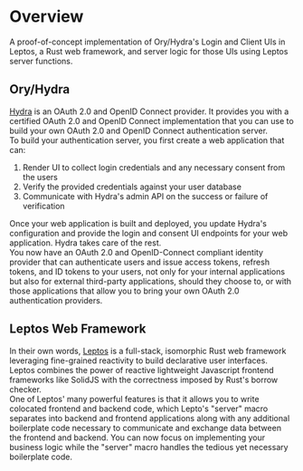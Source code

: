 # Overview
A proof-of-concept implementation of Ory/Hydra's Login and Client UIs in Leptos, a Rust web framework, and server logic for those UIs using Leptos server functions.

## Ory/Hydra
[Hydra](https://www.ory.sh/docs/oauth2-oidc/) is an OAuth 2.0 and OpenID Connect provider. It provides you with a certified OAuth 2.0 and OpenID Connect implementation that you can use to build your own OAuth 2.0 and OpenID Connect authentication server.  
To build your authentication server, you first create a web application that can:
1. Render UI to collect login credentials and any necessary consent from the users
2. Verify the provided credentials against your user database
3. Communicate with Hydra's admin API on the success or failure of verification  

Once your web application is built and deployed, you update Hydra's configuration and provide the login and consent UI endpoints for your web application. Hydra takes care of the rest.  
You now have an OAuth 2.0 and OpenID-Connect compliant identity provider that can authenticate users and issue access tokens, refresh tokens, and ID tokens to your users, not only for your internal applications but also for external third-party applications, should they choose to, or with those applications that allow you to bring your own OAuth 2.0 authentication providers.

## Leptos Web Framework
In their own words, [Leptos](https://github.com/leptos-rs/leptos) is a full-stack, isomorphic Rust web framework leveraging fine-grained reactivity to build declarative user interfaces.  
Leptos combines the power of reactive lightweight Javascript frontend frameworks like SolidJS with the correctness imposed by Rust's borrow checker.  
One of Leptos' many powerful features is that it allows you to write colocated frontend and backend code, which Lepto's "server" macro separates into backend and frontend applications along with any additional boilerplate code necessary to communicate and exchange data between the frontend and backend. You can now focus on implementing your business logic while the "server" macro handles the tedious yet necessary boilerplate code.
